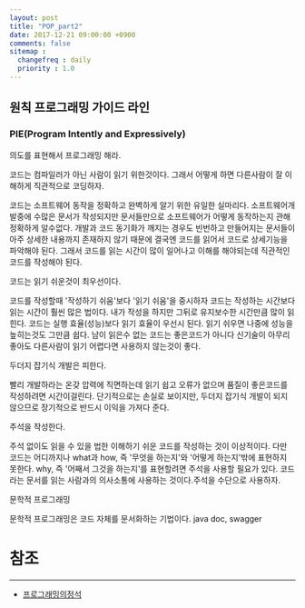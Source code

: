 ```yaml
---
layout: post
title: "POP_part2"
date: 2017-12-21 09:00:00 +0900
comments: false
sitemap :
  changefreq : daily
  priority : 1.0
---
```


## 원칙 프로그래밍 가이드 라인

### PIE(Program Intently and Expressively)

의도를 표현해서 프로그래밍 해라.

코드는 컴파일러가 아닌 사람이 읽기 위한것이다. 그래서 어떻게 하면 다른사람이 잘 이해하게 직관적으로 코딩하자.

코드는 소프트웨어 동작을 정확하고 완벽하게 알기 위한 유일한 실마리다.
소프트웨어개발중에 수많은 문서가 작성되지만 문서들만으로 소프트웨어가 어떻게 동작하는지 관해 정확하게 알수없다.
개발과 코드 동기화가 깨지는 경우도 빈번하고 만들어지는 문서들이 아주 상세한 내용까지 존재하지 않기 때문에 
결국엔 코드를 읽어서 코드로 상세기능을 파악해야 된다. 그래서 코드를 읽는 시간이 많이 일어나고 이해를 해야되는데 
직관적인 코드를 작성해야 된다.

코드는 읽기 쉬운것이 최우선이다.

코드를 작성할때 '작성하기 쉬움'보다 '읽기 쉬움'을 중시하자
코드는 작성하는 시간보다 읽는 시간이 훨씬 많은 법이다. 내가 작성을 하지만 그뒤로 유지보수한 시간만큼 많이 읽힌다.
코드는 실행 효율(성능)보다 읽기 효율이 우선시 된다. 읽기 쉬우면 나중에 성능을 높히는것도 그만큼 쉽다.
남이 읽은수 없는 코드는 좋은코드가 아니다 신기술이 아무리 좋아도 다른사람이 읽기 어렵다면 사용하지 않는것이 좋다.

두더지 잡기식 개발은 피한다.

빨리 개발하라는 온갖 압력에 직면하는데 읽기 쉽고 오류가 없으며 품질이 좋은코드를 작성하려면 시간이걸린다.
단기적으로는 손실로 보이지만, 두더지 잡기식 개발이 되지 않으므로 장기적으로 반드시 이익을 가져다 준다.

주석을 작성한다.

주석 없이도 읽을 수 있을 법한 이해하기 쉬운 코드를 작성하는 것이 이상적이다.
다만 코드는 어디까지나 what과 how, 즉 '무엇을 하는지'와 '어떻게 하는지'밖에 표현하지 못한다.
why, 즉 '어째서 그것을 하는지'를 표현할려면 주석을 사용할 필요가 있다.
코드라는 문서를 읽는 사람과의 의사소통에 사용하는 것이다.주석을 수단으로 사용하자.

문학적 프로그래밍

문학적 프로그래밍은 코드 자체를 문서화하는 기법이다.
java doc, swagger

# 참조 
-----
* [프로그래밍의정석](http://www.yes24.com/24/Goods/55254076?Acode=101)
